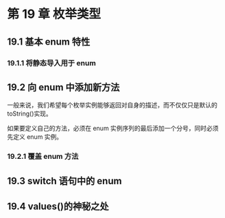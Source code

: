 # 第 19 章 枚举类型

## 19.1 基本 enum 特性

### 19.1.1 将静态导入用于 enum

## 19.2 向 enum 中添加新方法

一般来说，我们希望每个枚举实例能够返回对自身的描述，而不仅仅只是默认的 toString()实现。

如果要定义自己的方法，必须在 enum 实例序列的最后添加一个分号，同时必须先定义 enum 实例。

### 19.2.1 覆盖 enum 方法

## 19.3 switch 语句中的 enum

## 19.4 values()的神秘之处
